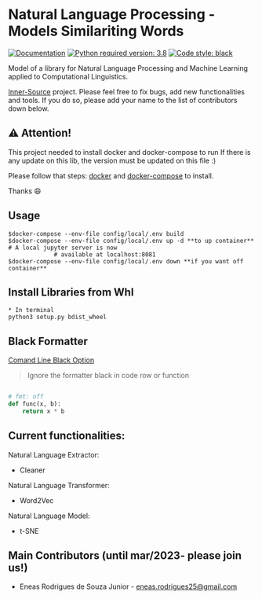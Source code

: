 # Natural Language Processing - Models Similariting Words

[![Documentation](https://img.shields.io/badge/docs-0.0.8-orange.svg?style=flat-square)](https://google.com)
[![Python required version: 3.8](https://img.shields.io/badge/python-3.8-blue.svg?style=flat-square)](https://www.python.org/downloads/release/python-370)
[![Code style: black](https://img.shields.io/badge/code%20style-black-000000.svg)](https://github.com/psf/black)

Model of a library for Natural Language Processing and Machine Learning applied to Computational Linguistics.

[Inner-Source](https://en.wikipedia.org/wiki/Inner_source) project. Please feel free to fix bugs, add new functionalities and tools. If you do so, please add your name to the list of contributors down below.

## ⚠️ Attention!

This project needed to install docker and docker-compose to run
If there is any update on this lib, the version must be updated on this file :)

Please follow that steps: [docker](https://docs.docker.com/engine/install/ubuntu/) and [docker-compose](https://docs.docker.com/compose/install/) to install.

Thanks 😄

## Usage

```shell
$docker-compose --env-file config/local/.env build
$docker-compose --env-file config/local/.env up -d **to up container** # A local jupyter server is now
             # available at localhost:8081
$docker-compose --env-file config/local/.env down **if you want off container**

```

## Install Libraries from Whl

```shell
* In terminal
python3 setup.py bdist_wheel

```

## Black Formatter

[Comand Line Black Option](https://github.com/psf/black#command-line-options)

> Ignore the formatter black in code row or function

```python

# fmt: off
def func(x, b):
    return x * b

```

## Current functionalities:

Natural Language Extractor:

* Cleaner

Natural Language Transformer:

* Word2Vec

Natural Language Model:

* t-SNE

## Main Contributors (until mar/2023- please join us!)

* Eneas Rodrigues de Souza Junior - eneas.rodrigues25@gmail.com
